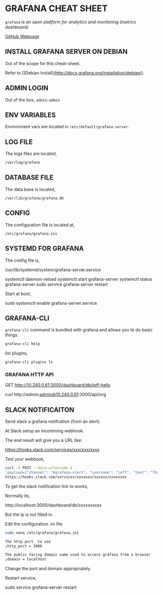 # GRAFANA CHEAT SHEET

`grafana` _is an open platform for analytics and monitoring (metrics dashboard)_

[GitHub Webpage](https://jeffdecola.github.io/my-cheat-sheets/)

## INSTALL GRAFANA SERVER ON DEBIAN

Out of the scope for this cheat-sheet.

Refer to []Debian Install](http://docs.grafana.org/installation/debian/).


## ADMIN LOGIN

Out of the box, `admin:admin`

## ENV VARIABLES

Environment vars are located in `/etc/default/grafana-server`.

## LOG FILE

The logs files are located,

```bash
/var/log/grafana
```

## DATABASE FILE

The data base is located,

`/var/lib/grafana/grafana.db`

## CONFIG

The configuration file is located at,

`/etc/grafana/grafana.ini`

## SYSTEMD FOR GRAFANA

The config file is,

/usr/lib/systemd/system/grafana-server.service

systemctl daemon-reload
systemctl start grafana-server
systemctl status grafana-server
sudo service grafana-server restart

Start at boot,

sudo systemctl enable grafana-server.service

## GRAFANA-CLI

`grafana-cli` command is bundled with grafana and allows you to do basic things.

```bash
grafana-cli help
```

list plugins,

```bash
grafana-cli plugins ls
```
### GRAFANA HTTP API

GET http://10.240.0.61:3000/dashboard/db/jeff-hello


curl http://admin:admin@10.240.0.61:3000/api/org


## SLACK NOTIFICAITON

Send slack a grafana notifcation (from an alert).

At Slack setup an incomming webhook.

The end result will give you a URL like:

https://hooks.slack.com/services/xxx/xxx/xxxx

Test your webhook,

```bash
curl -X POST --data-urlencode \
'payload={"channel": "#grafana-alert", "username": "jeff", "text": "This is posted to #grafana-alert and comes from a bot named Jeff.", "icon_emoji": ":ghost:"}' \
https://hooks.slack.com/services/xxxxxxx/xxxxxx/xxxxxxxx
```

To get the slack notification link to works,

Normally its, 

http://localhost:3000/dashboard/db/xxxxxxxxxx

But the ip is not filled in.

Edit the configuration .ini file

```bash
sudo nano /etc/grafana/grafana.ini
```

```bash
The http port  to use
;http_port = 3000

The public facing domain name used to access grafana from a browser
;domain = localhost
```

Change the port and domain appropriately.

Restart service,

sudo service grafana-server restart


